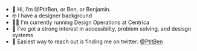 - 👋 Hi, I’m @PtitBen, or Ben, or Benjamin.
- 🤓 I have a designer background
- 🧑‍💻 I'm currently running Design Operations at Centrica
- 🧠 I've got a strong interest in accessibilty, problem solving, and desisgn systems
- 💬 Easiest way to reach out is finding me on twitter: [@PtitBen](https://twitter.com/PtitBen)

<!---
PtitBen/PtitBen is a ✨ special ✨ repository because its `README.md` (this file) appears on your GitHub profile.
You can click the Preview link to take a look at your changes.
--->
